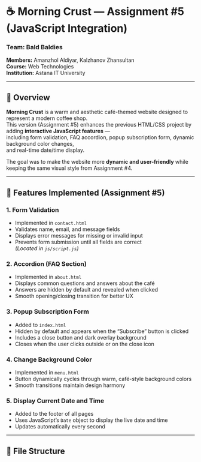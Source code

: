 # ☕ Morning Crust — Assignment #5 (JavaScript Integration)

### Team: Bald Baldies  
**Members:** Amanzhol Aldiyar, Kalzhanov Zhansultan  
**Course:** Web Technologies  
**Institution:** Astana IT University  

---

## 🌟 Overview

**Morning Crust** is a warm and aesthetic café-themed website designed to represent a modern coffee shop.  
This version (Assignment #5) enhances the previous HTML/CSS project by adding **interactive JavaScript features** —  
including form validation, FAQ accordion, popup subscription form, dynamic background color changes,  
and real-time date/time display.

The goal was to make the website more **dynamic and user-friendly** while keeping the same visual style from Assignment #4.

---

## 🧩 Features Implemented (Assignment #5)

### **1. Form Validation**
- Implemented in `contact.html`
- Validates name, email, and message fields
- Displays error messages for missing or invalid input
- Prevents form submission until all fields are correct  
*(Located in `js/script.js`)*

### **2. Accordion (FAQ Section)**
- Implemented in `about.html`
- Displays common questions and answers about the café
- Answers are hidden by default and revealed when clicked
- Smooth opening/closing transition for better UX  

### **3. Popup Subscription Form**
- Added to `index.html`
- Hidden by default and appears when the “Subscribe” button is clicked
- Includes a close button and dark overlay background
- Closes when the user clicks outside or on the close icon  

### **4. Change Background Color**
- Implemented in `menu.html`
- Button dynamically cycles through warm, café-style background colors
- Smooth transitions maintain design harmony  

### **5. Display Current Date and Time**
- Added to the footer of all pages
- Uses JavaScript’s `Date` object to display the live date and time
- Updates automatically every second  

---

## 🧱 **File Structure**

